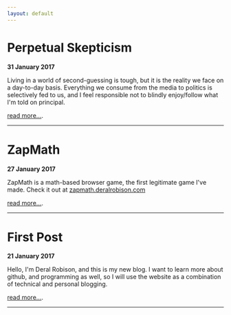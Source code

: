 ```yaml
---
layout: default
---
```


# [](#header-1)Perpetual Skepticism

**31 January 2017**

Living in a world of second-guessing is tough, but it is the reality we face
on a day-to-day basis. Everything we consume from the media to politics is 
selectively fed to us, and I feel responsible not to blindly enjoy/follow 
what I'm told on principal.

[read more...](OP-Post.md).

* * *

# [](#header-1)ZapMath

**27 January 2017**

ZapMath is a math-based browser game, the first legitimate game I've made.
Check it out at [zapmath.deralrobison.com](http://zapmath.deralrobison.com/)

[read more...](ZapPost.md).

* * *

# [](#header-1)First Post

**21 January 2017**

Hello, I'm Deral Robison, and this is my new blog. I want to learn more about github, 
and programming as well, so I will use the website as a combination of technical and 
personal blogging.

[read more...](first-post.md).

* * *


